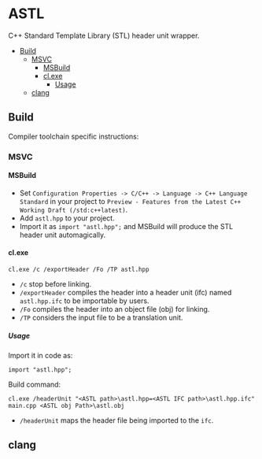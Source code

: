 # ASTL

C++ Standard Template Library (STL) header unit wrapper.

-   [Build](#build)
    -   [MSVC](#msvc)
        -   [MSBuild](#msbuild)
        -   [cl.exe](#clexe)
            -   [Usage](#usage)
    -   [clang](#clang)

## Build

Compiler toolchain specific instructions:

### MSVC

#### MSBuild

-   Set `Configuration Properties -> C/C++ -> Language -> C++ Language Standard` in your project to `Preview - Features from the Latest C++ Working Draft (/std:c++latest)`.
-   Add `astl.hpp` to your project.
-   Import it as `import "astl.hpp";` and MSBuild will produce the STL header unit automagically.

#### cl.exe

```
cl.exe /c /exportHeader /Fo /TP astl.hpp
```

-   `/c` stop before linking.
-   `/exportHeader` compiles the header into a header unit (ifc) named `astl.hpp.ifc` to be importable by users.
-   `/Fo` compiles the header into an object file (obj) for linking.
-   `/TP` considers the input file to be a translation unit.

##### Usage

Import it in code as:

```
import "astl.hpp";
```

Build command:

```
cl.exe /headerUnit "<ASTL path>\astl.hpp=<ASTL IFC path>\astl.hpp.ifc" main.cpp <ASTL obj Path>\astl.obj
```

-   `/headerUnit` maps the header file being imported to the `ifc`.

## clang
